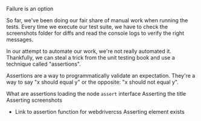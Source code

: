 Failure is an option

So far, we've been doing our fair share of manual work when running the tests. Every time we execute our test suite, we have to check the screenshots folder for diffs and read the console logs to verify the right messages.

In our attempt to automate our work, we're not really automated it. Thankfully, we can steal a trick from the unit testing book and use a technique called "assertions".

Assertions are a way to programmatically validate an expectation. They're a way to say "x should equal y" or the opposite: "x should not equal y". 



What are assertions
loading the node `assert` interface
Asserting the title
Asserting screenshots
 - Link to assertion function for webdrivercss
Asserting element exists
